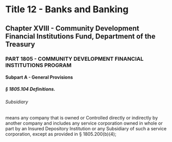 
# Title 12 - Banks and Banking
## Chapter XVIII - Community Development Financial Institutions Fund, Department of the Treasury
### PART 1805 - COMMUNITY DEVELOPMENT FINANCIAL INSTITUTIONS PROGRAM
#### Subpart A - General Provisions
##### § 1805.104 Definitions.
###### Subsidiary

means any company that is owned or Controlled directly or indirectly by another company and includes any service corporation owned in whole or part by an Insured Depository Institution or any Subsidiary of such a service corporation, except as provided in § 1805.200(b)(4);
